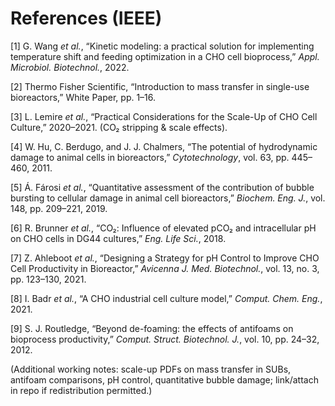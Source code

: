 # References (IEEE)

[1] G. Wang *et al.*, “Kinetic modeling: a practical solution for implementing temperature shift and feeding optimization in a CHO cell bioprocess,” *Appl. Microbiol. Biotechnol.*, 2022.

[2] Thermo Fisher Scientific, “Introduction to mass transfer in single-use bioreactors,” White Paper, pp. 1–16.

[3] L. Lemire *et al.*, “Practical Considerations for the Scale-Up of CHO Cell Culture,” 2020–2021. (CO₂ stripping & scale effects).

[4] W. Hu, C. Berdugo, and J. J. Chalmers, “The potential of hydrodynamic damage to animal cells in bioreactors,” *Cytotechnology*, vol. 63, pp. 445–460, 2011.

[5] Á. Fárosi *et al.*, “Quantitative assessment of the contribution of bubble bursting to cellular damage in animal cell bioreactors,” *Biochem. Eng. J.*, vol. 148, pp. 209–221, 2019.

[6] R. Brunner *et al.*, “CO₂: Influence of elevated pCO₂ and intracellular pH on CHO cells in DG44 cultures,” *Eng. Life Sci.*, 2018.

[7] Z. Ahleboot *et al.*, “Designing a Strategy for pH Control to Improve CHO Cell Productivity in Bioreactor,” *Avicenna J. Med. Biotechnol.*, vol. 13, no. 3, pp. 123–130, 2021.

[8] I. Badr *et al.*, “A CHO industrial cell culture model,” *Comput. Chem. Eng.*, 2021.

[9] S. J. Routledge, “Beyond de-foaming: the effects of antifoams on bioprocess productivity,” *Comput. Struct. Biotechnol. J.*, vol. 10, pp. 24–32, 2012.

(Additional working notes: scale-up PDFs on mass transfer in SUBs, antifoam comparisons, pH control, quantitative bubble damage; link/attach in repo if redistribution permitted.)
